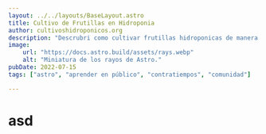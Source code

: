```yaml
---
layout: ../../layouts/BaseLayout.astro 
title: Cultivo de Frutillas en Hidroponia
author: cultivoshidroponicos.org
description: "Descrubri como cultivar frutillas hidroponicas de manera facil"
image:
    url: "https://docs.astro.build/assets/rays.webp"
    alt: "Miniatura de los rayos de Astro."
pubDate: 2022-07-15
tags: ["astro", "aprender en público", "contratiempos", "comunidad"]

---
```

# asd